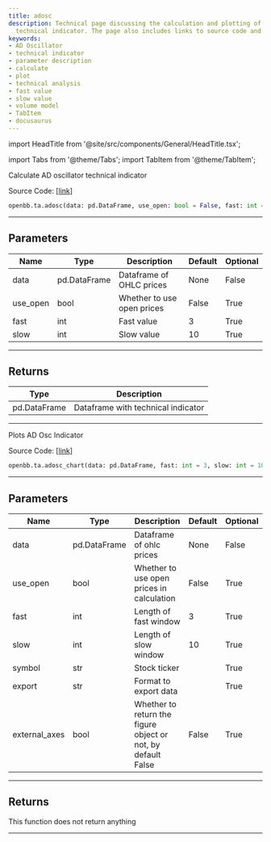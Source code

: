 ```yaml
---
title: adosc
description: Technical page discussing the calculation and plotting of the AD Oscillator
  technical indicator. The page also includes links to source code and parameter descriptions.
keywords:
- AD Oscillator
- technical indicator
- parameter description
- calculate
- plot
- technical analysis
- fast value
- slow value
- volume model
- TabItem
- docusaurus
---
```


import HeadTitle from '@site/src/components/General/HeadTitle.tsx';

<HeadTitle title="ta.adosc - Reference | OpenBB SDK Docs" />

import Tabs from '@theme/Tabs';
import TabItem from '@theme/TabItem';

<Tabs>
<TabItem value="model" label="Model" default>

Calculate AD oscillator technical indicator

Source Code: [[link](https://github.com/OpenBB-finance/OpenBBTerminal/tree/main/openbb_terminal/common/technical_analysis/volume_model.py#L46)]

```python wordwrap
openbb.ta.adosc(data: pd.DataFrame, use_open: bool = False, fast: int = 3, slow: int = 10)
```

---

## Parameters

| Name | Type | Description | Default | Optional |
| ---- | ---- | ----------- | ------- | -------- |
| data | pd.DataFrame | Dataframe of OHLC prices | None | False |
| use_open | bool | Whether to use open prices | False | True |
| fast | int | Fast value | 3 | True |
| slow | int | Slow value | 10 | True |


---

## Returns

| Type | Description |
| ---- | ----------- |
| pd.DataFrame | Dataframe with technical indicator |
---



</TabItem>
<TabItem value="view" label="Chart">

Plots AD Osc Indicator

Source Code: [[link](https://github.com/OpenBB-finance/OpenBBTerminal/tree/main/openbb_terminal/common/technical_analysis/volume_view.py#L64)]

```python wordwrap
openbb.ta.adosc_chart(data: pd.DataFrame, fast: int = 3, slow: int = 10, use_open: bool = False, symbol: str = "", export: str = "", sheet_name: Optional[str] = None, external_axes: bool = False)
```

---

## Parameters

| Name | Type | Description | Default | Optional |
| ---- | ---- | ----------- | ------- | -------- |
| data | pd.DataFrame | Dataframe of ohlc prices | None | False |
| use_open | bool | Whether to use open prices in calculation | False | True |
| fast | int | Length of fast window | 3 | True |
| slow | int | Length of slow window | 10 | True |
| symbol | str | Stock ticker |  | True |
| export | str | Format to export data |  | True |
| external_axes | bool | Whether to return the figure object or not, by default False | False | True |


---

## Returns

This function does not return anything

---



</TabItem>
</Tabs>